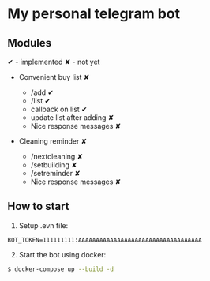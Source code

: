 My personal telegram bot
====

## Modules
✔ - implemented
✘ - not yet

+ Convenient buy list ✘
    + /add ✔
    + /list ✔
    + callback on list ✔
    + update list after adding ✘
    + Nice response messages ✘

+ Cleaning reminder ✘
    + /nextcleaning ✘
    + /setbuilding ✘
    + /setreminder ✘
    + Nice response messages ✘

## How to start
1. Setup .evn file:
```
BOT_TOKEN=111111111:AAAAAAAAAAAAAAAAAAAAAAAAAAAAAAAAAAA
```
2. Start the bot using docker:

```bash
$ docker-compose up --build -d
```
